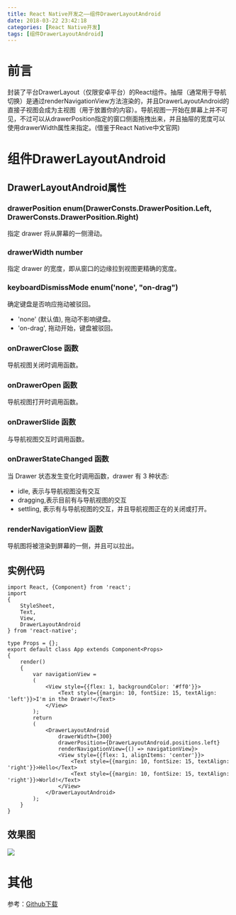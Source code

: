 ```yaml
---
title: React Native开发之——组件DrawerLayoutAndroid
date: 2018-03-22 23:42:18
categories: [React Native开发]
tags: [组件DrawerLayoutAndroid]
---
```

# 前言 
封装了平台DrawerLayout（仅限安卓平台）的React组件。抽屉（通常用于导航切换）是通过renderNavigationView方法渲染的，并且DrawerLayoutAndroid的直接子视图会成为主视图（用于放置你的内容）。导航视图一开始在屏幕上并不可见，不过可以从drawerPosition指定的窗口侧面拖拽出来，并且抽屉的宽度可以使用drawerWidth属性来指定。(借鉴于React Native中文官网)  

<!--more-->

# 组件DrawerLayoutAndroid
## DrawerLayoutAndroid属性 

### drawerPosition enum(DrawerConsts.DrawerPosition.Left, DrawerConsts.DrawerPosition.Right)

指定 drawer 将从屏幕的一侧滑动。
### drawerWidth number
指定 drawer 的宽度，即从窗口的边缘拉到视图更精确的宽度。
### keyboardDismissMode enum('none', "on-drag")
确定键盘是否响应拖动被驳回。

- 'none' (默认值), 拖动不影响键盘。
- 'on-drag', 拖动开始，键盘被驳回。

### onDrawerClose 函数
导航视图关闭时调用函数。
### onDrawerOpen 函数
导航视图打开时调用函数。
### onDrawerSlide 函数
与导航视图交互时调用函数。
### onDrawerStateChanged 函数
当 Drawer 状态发生变化时调用函数，drawer 有 3 种状态:

- idle, 表示与导航视图没有交互
- dragging,表示目前有与导航视图的交互 
- settling, 表示有与导航视图的交互，并且导航视图正在的关闭或打开。

### renderNavigationView 函数
导航图将被渲染到屏幕的一侧，并且可以拉出。

## 实例代码 

	import React, {Component} from 'react';
	import 
	{
    	StyleSheet,
    	Text,
    	View,
    	DrawerLayoutAndroid
	} from 'react-native';

	type Props = {};
	export default class App extends Component<Props> 
	{
    	render() 
		{
        	var navigationView = 
			(
            	<View style={{flex: 1, backgroundColor: '#ff0'}}>
                	<Text style={{margin: 10, fontSize: 15, textAlign: 'left'}}>I'm in the Drawer!</Text>
            	</View>
        	);
        	return 
			(
                <DrawerLayoutAndroid
                    drawerWidth={300}
                    drawerPosition={DrawerLayoutAndroid.positions.left}
                    renderNavigationView={() => navigationView}>
                    <View style={{flex: 1, alignItems: 'center'}}>
                        <Text style={{margin: 10, fontSize: 15, textAlign: 'right'}}>Hello</Text>
                        <Text style={{margin: 10, fontSize: 15, textAlign: 'right'}}>World!</Text>
                    </View>
                </DrawerLayoutAndroid>
        	);
    	}
	}
## 效果图 
![][1]  
# 其他 
参考：[Github下载][2]

[1]: http://p4ykqh02p.bkt.clouddn.com/rn-drawerLayoutandroid.gif
[2]: https://github.com/PGzxc/RN_DrawerLayoutAndroid

